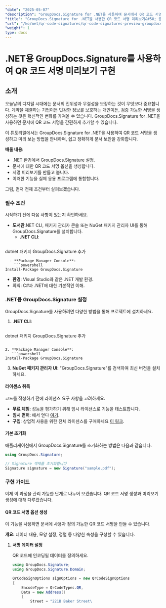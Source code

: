 ```yaml
---
"date": "2025-05-07"
"description": "GroupDocs.Signature for .NET을 사용하여 문서에서 QR 코드 서명을 생성하고 미리 보는 방법을 알아보고 보안과 신뢰성을 강화하세요."
"title": "GroupDocs.Signature for .NET을 사용한 QR 코드 서명 미리보기&#58; 종합 가이드"
"url": "/ko/net/qr-code-signatures/qr-code-signatures-preview-groupdocs-signature-net/"
"weight": 1
type: docs
---
```

# .NET용 GroupDocs.Signature를 사용하여 QR 코드 서명 미리보기 구현

## 소개

오늘날의 디지털 시대에는 문서의 진위성과 무결성을 보장하는 것이 무엇보다 중요합니다. 계약을 체결하는 기업이든 민감한 정보를 보호하는 개인이든, 검증 가능한 서명을 생성하는 것은 혁신적인 변화를 가져올 수 있습니다. GroupDocs.Signature for .NET을 사용하면 문서에 QR 코드 서명을 간편하게 추가할 수 있습니다.

이 튜토리얼에서는 GroupDocs.Signature for .NET을 사용하여 QR 코드 서명을 생성하고 미리 보는 방법을 안내하며, 쉽고 정확하게 문서 보안을 강화합니다.

**배울 내용:**
- .NET 환경에서 GroupDocs.Signature 설정.
- 문서에 대한 QR 코드 서명 옵션을 생성합니다.
- 서명 미리보기를 만들고 봅니다.
- 이러한 기능을 실제 응용 프로그램에 통합합니다.

그럼, 먼저 전제 조건부터 살펴보겠습니다.

### 필수 조건

시작하기 전에 다음 사항이 있는지 확인하세요.
- **도서관**.NET CLI, 패키지 관리자 콘솔 또는 NuGet 패키지 관리자 UI를 통해 GroupDocs.Signature를 설치합니다.
  - **.NET CLI**:
    ```shell
dotnet 패키지 GroupDocs.Signature 추가
```
  - **Package Manager Console**:
    ```powershell
Install-Package GroupDocs.Signature
```
- **환경**: Visual Studio와 같은 .NET 개발 환경.
- **지식**: C#과 .NET에 대한 기본적인 이해.

### .NET용 GroupDocs.Signature 설정

GroupDocs.Signature를 사용하려면 다양한 방법을 통해 프로젝트에 설치하세요.

1. **.NET CLI**:
   ```shell
dotnet 패키지 GroupDocs.Signature 추가
```

2. **Package Manager Console**:
   ```powershell
Install-Package GroupDocs.Signature
```

3. **NuGet 패키지 관리자 UI**: "GroupDocs.Signature"를 검색하여 최신 버전을 설치하세요.

#### 라이센스 취득

코드를 작성하기 전에 라이선스 요구 사항을 고려하세요.
- **무료 체험**: 성능을 평가하기 위해 임시 라이선스로 기능을 테스트합니다.
- **임시 면허**: 에서 얻다 [여기](https://purchase.groupdocs.com/temporary-license/).
- **구입**: 상업적 사용을 위한 전체 라이센스를 구매하세요 [이 링크](https://purchase.groupdocs.com/buy).

#### 기본 초기화

애플리케이션에서 GroupDocs.Signature를 초기화하는 방법은 다음과 같습니다.

```csharp
using GroupDocs.Signature;

// Signature 객체를 초기화합니다
Signature signature = new Signature("sample.pdf");
```

### 구현 가이드

이제 이 과정을 관리 가능한 단계로 나누어 보겠습니다. QR 코드 서명 생성과 미리보기 생성에 대해 다루겠습니다.

#### QR 코드 서명 옵션 생성

이 기능을 사용하면 문서에 사용자 정의 가능한 QR 코드 서명을 만들 수 있습니다.

**개요**: 데이터 내용, 모양 설정, 정렬 등 다양한 속성을 구성할 수 있습니다.

1. **서명 데이터 설정**
   
   QR 코드에 인코딩될 데이터를 정의하세요.
   
   ```csharp
   using GroupDocs.Signature;
   using GroupDocs.Signature.Domain;

   QrCodeSignOptions signOptions = new QrCodeSignOptions
   {
       EncodeType = QrCodeTypes.QR,
       Data = new Address()
       {
           Street = "221B Baker Street\